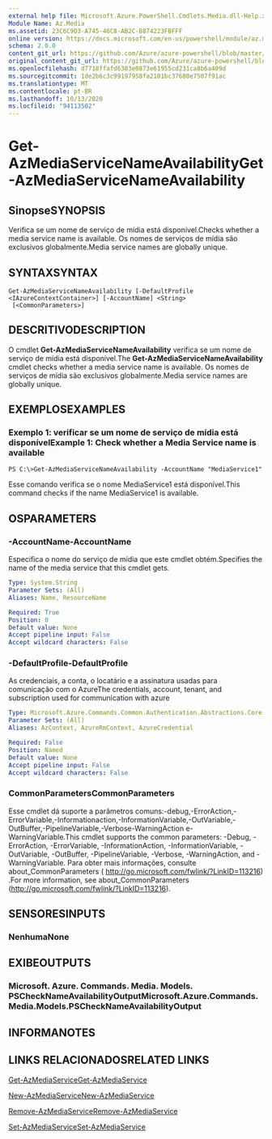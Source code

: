 ```yaml
---
external help file: Microsoft.Azure.PowerShell.Cmdlets.Media.dll-Help.xml
Module Name: Az.Media
ms.assetid: 23C6C9D3-A745-46C8-AB2C-B874223FBFFF
online version: https://docs.microsoft.com/en-us/powershell/module/az.media/get-azmediaservicenameavailability
schema: 2.0.0
content_git_url: https://github.com/Azure/azure-powershell/blob/master/src/Media/Media/help/Get-AzMediaServiceNameAvailability.md
original_content_git_url: https://github.com/Azure/azure-powershell/blob/master/src/Media/Media/help/Get-AzMediaServiceNameAvailability.md
ms.openlocfilehash: d7718ffafd6383e0873e61955cd231ca8b6a409d
ms.sourcegitcommit: 1de2b6c3c99197958fa2101bc37680e7507f91ac
ms.translationtype: MT
ms.contentlocale: pt-BR
ms.lasthandoff: 10/13/2020
ms.locfileid: "94113502"
---
```

# <span data-ttu-id="b5a7b-101">Get-AzMediaServiceNameAvailability</span><span class="sxs-lookup"><span data-stu-id="b5a7b-101">Get-AzMediaServiceNameAvailability</span></span>

## <span data-ttu-id="b5a7b-102">Sinopse</span><span class="sxs-lookup"><span data-stu-id="b5a7b-102">SYNOPSIS</span></span>
<span data-ttu-id="b5a7b-103">Verifica se um nome de serviço de mídia está disponível.</span><span class="sxs-lookup"><span data-stu-id="b5a7b-103">Checks whether a media service name is available.</span></span>
<span data-ttu-id="b5a7b-104">Os nomes de serviços de mídia são exclusivos globalmente.</span><span class="sxs-lookup"><span data-stu-id="b5a7b-104">Media service names are globally unique.</span></span>

## <span data-ttu-id="b5a7b-105">SYNTAX</span><span class="sxs-lookup"><span data-stu-id="b5a7b-105">SYNTAX</span></span>

```
Get-AzMediaServiceNameAvailability [-DefaultProfile <IAzureContextContainer>] [-AccountName] <String>
 [<CommonParameters>]
```

## <span data-ttu-id="b5a7b-106">DESCRITIVO</span><span class="sxs-lookup"><span data-stu-id="b5a7b-106">DESCRIPTION</span></span>
<span data-ttu-id="b5a7b-107">O cmdlet **Get-AzMediaServiceNameAvailability** verifica se um nome de serviço de mídia está disponível.</span><span class="sxs-lookup"><span data-stu-id="b5a7b-107">The **Get-AzMediaServiceNameAvailability** cmdlet checks whether a media service name is available.</span></span>
<span data-ttu-id="b5a7b-108">Os nomes de serviços de mídia são exclusivos globalmente.</span><span class="sxs-lookup"><span data-stu-id="b5a7b-108">Media service names are globally unique.</span></span>

## <span data-ttu-id="b5a7b-109">EXEMPLOS</span><span class="sxs-lookup"><span data-stu-id="b5a7b-109">EXAMPLES</span></span>

### <span data-ttu-id="b5a7b-110">Exemplo 1: verificar se um nome de serviço de mídia está disponível</span><span class="sxs-lookup"><span data-stu-id="b5a7b-110">Example 1: Check whether a Media Service name is available</span></span>
```
PS C:\>Get-AzMediaServiceNameAvailability -AccountName "MediaService1"
```

<span data-ttu-id="b5a7b-111">Esse comando verifica se o nome MediaService1 está disponível.</span><span class="sxs-lookup"><span data-stu-id="b5a7b-111">This command checks if the name MediaService1 is available.</span></span>

## <span data-ttu-id="b5a7b-112">OS</span><span class="sxs-lookup"><span data-stu-id="b5a7b-112">PARAMETERS</span></span>

### <span data-ttu-id="b5a7b-113">-AccountName</span><span class="sxs-lookup"><span data-stu-id="b5a7b-113">-AccountName</span></span>
<span data-ttu-id="b5a7b-114">Especifica o nome do serviço de mídia que este cmdlet obtém.</span><span class="sxs-lookup"><span data-stu-id="b5a7b-114">Specifies the name of the media service that this cmdlet gets.</span></span>

```yaml
Type: System.String
Parameter Sets: (All)
Aliases: Name, ResourceName

Required: True
Position: 0
Default value: None
Accept pipeline input: False
Accept wildcard characters: False
```

### <span data-ttu-id="b5a7b-115">-DefaultProfile</span><span class="sxs-lookup"><span data-stu-id="b5a7b-115">-DefaultProfile</span></span>
<span data-ttu-id="b5a7b-116">As credenciais, a conta, o locatário e a assinatura usadas para comunicação com o Azure</span><span class="sxs-lookup"><span data-stu-id="b5a7b-116">The credentials, account, tenant, and subscription used for communication with azure</span></span>

```yaml
Type: Microsoft.Azure.Commands.Common.Authentication.Abstractions.Core.IAzureContextContainer
Parameter Sets: (All)
Aliases: AzContext, AzureRmContext, AzureCredential

Required: False
Position: Named
Default value: None
Accept pipeline input: False
Accept wildcard characters: False
```

### <span data-ttu-id="b5a7b-117">CommonParameters</span><span class="sxs-lookup"><span data-stu-id="b5a7b-117">CommonParameters</span></span>
<span data-ttu-id="b5a7b-118">Esse cmdlet dá suporte a parâmetros comuns:-debug,-ErrorAction,-ErrorVariable,-Informationaction,-InformationVariable,-OutVariable,-OutBuffer,-PipelineVariable,-Verbose-WarningAction e-WarningVariable.</span><span class="sxs-lookup"><span data-stu-id="b5a7b-118">This cmdlet supports the common parameters: -Debug, -ErrorAction, -ErrorVariable, -InformationAction, -InformationVariable, -OutVariable, -OutBuffer, -PipelineVariable, -Verbose, -WarningAction, and -WarningVariable.</span></span> <span data-ttu-id="b5a7b-119">Para obter mais informações, consulte about_CommonParameters ( http://go.microsoft.com/fwlink/?LinkID=113216) .</span><span class="sxs-lookup"><span data-stu-id="b5a7b-119">For more information, see about_CommonParameters (http://go.microsoft.com/fwlink/?LinkID=113216).</span></span>

## <span data-ttu-id="b5a7b-120">SENSORES</span><span class="sxs-lookup"><span data-stu-id="b5a7b-120">INPUTS</span></span>

### <span data-ttu-id="b5a7b-121">Nenhuma</span><span class="sxs-lookup"><span data-stu-id="b5a7b-121">None</span></span>

## <span data-ttu-id="b5a7b-122">EXIBE</span><span class="sxs-lookup"><span data-stu-id="b5a7b-122">OUTPUTS</span></span>

### <span data-ttu-id="b5a7b-123">Microsoft. Azure. Commands. Media. Models. PSCheckNameAvailabilityOutput</span><span class="sxs-lookup"><span data-stu-id="b5a7b-123">Microsoft.Azure.Commands.Media.Models.PSCheckNameAvailabilityOutput</span></span>

## <span data-ttu-id="b5a7b-124">INFORMA</span><span class="sxs-lookup"><span data-stu-id="b5a7b-124">NOTES</span></span>

## <span data-ttu-id="b5a7b-125">LINKS RELACIONADOS</span><span class="sxs-lookup"><span data-stu-id="b5a7b-125">RELATED LINKS</span></span>

[<span data-ttu-id="b5a7b-126">Get-AzMediaService</span><span class="sxs-lookup"><span data-stu-id="b5a7b-126">Get-AzMediaService</span></span>](./Get-AzMediaService.md)

[<span data-ttu-id="b5a7b-127">New-AzMediaService</span><span class="sxs-lookup"><span data-stu-id="b5a7b-127">New-AzMediaService</span></span>](./New-AzMediaService.md)

[<span data-ttu-id="b5a7b-128">Remove-AzMediaService</span><span class="sxs-lookup"><span data-stu-id="b5a7b-128">Remove-AzMediaService</span></span>](./Remove-AzMediaService.md)

[<span data-ttu-id="b5a7b-129">Set-AzMediaService</span><span class="sxs-lookup"><span data-stu-id="b5a7b-129">Set-AzMediaService</span></span>](./Set-AzMediaService.md)


